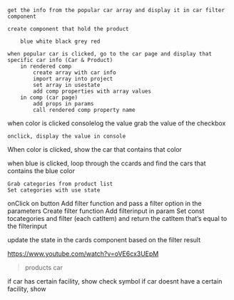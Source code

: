 <!-- car filter -->
    get the info from the popular car array and display it in car filter component

    create component that hold the product

        blue white black grey red


<!-- create flexible and dynamic header for each car -->
    when popular car is clicked, go to the car page and display that specific car info (Car & Product)
        in rendered comp
            create array with car info
            import array into project
            set array in usestate
            add comp properties with array values
        in comp (car page)
            add props in params
            call rendered comp property name

<!-- Car Filter in car search page (WATCH FREE CODE CAMP VID TODAY) -->

when color is clicked consolelog the value
    grab the value of the checkbox 
    
    onclick, display the value in console

When color is clicked, show the
car that contains that color

when blue is clicked, loop through the ccards and find the
cars that contains the blue color

<!-- filter component -->
    Grab categories from product list
	Set categories with use state
onClick on button
	Add filter function and pass a filter option in the parameters
Create filter function
	Add filterinput in param
Set const tocategories and filter (each catItem) and return  the catItem that’s equal to the filterinput 

update the state in the cards component based on the filter result

<!-- Go to car details page -->
https://www.youtube.com/watch?v=oVE6cx3UEpM 

   > products
   > car

<!-- displaying facilities -->

if car has certain facility, show check symbol
if car doesnt have a certain facility, show 

<!-- add map API -->
<!-- fine tune car filter options -->